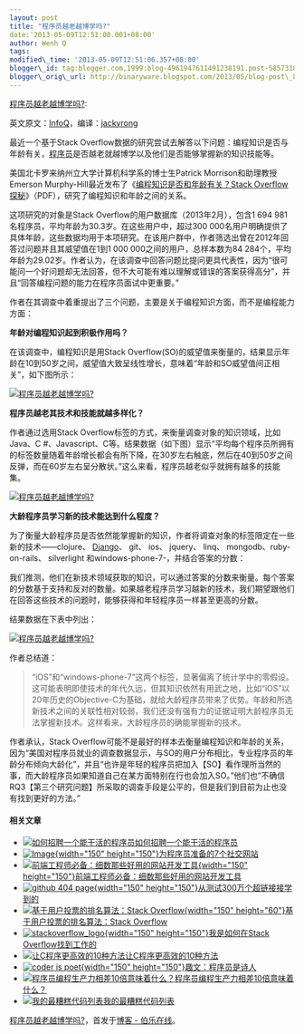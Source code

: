 ```yaml
--- 
layout: post 
title: "程序员越老越博学吗?" 
date:'2013-05-09T12:51:00.001+08:00' 
author: Wenh Q
tags:
modified\_time: '2013-05-09T12:51:06.357+08:00' 
blogger\_id: tag:blogger.com,1999:blog-4961947611491238191.post-5857318692119840740
blogger\_orig\_url: http://binaryware.blogspot.com/2013/05/blog-post\_8783.html
---
```

[程序员越老越博学吗?](http://blog.jobbole.com/39396/?utm_source=rss&utm_medium=rss&utm_campaign=%25e7%25a8%258b%25e5%25ba%258f%25e5%2591%2598%25e8%25b6%258a%25e8%2580%2581%25e8%25b6%258a%25e5%258d%259a%25e5%25ad%25a6%25e5%2590%2597):

英文原文：[InfoQ](http://www.infoq.com/news/2013/05/programming-age-study)，编译：[jackyrong](http://www.infoq.com/cn/news/2013/05/programming-age-study)

最近一个基于Stack
Overflow数据的研究尝试去解答以下问题：编程知识是否与年龄有关，[程序员](http://blog.jobbole.com/821/ "程序员的本质")是否越老就越博学以及他们是否能够掌握新的知识技能等。

美国北卡罗来纳州立大学计算机科学系的博士生Patrick
Morrison和助理教授Emerson
Murphy-Hill最近发布了《[编程知识是否和年龄有关？Stack
Overflow探秘](http://people.engr.ncsu.edu/ermurph3/papers/msr13.pdf)》（PDF），研究了编程知识和年龄之间的关系。

这项研究的对象是Stack Overflow的用户数据库（2013年2月），包含1 694
981名程序员，平均年龄为30.3岁。在这些用户中，超过300
000名用户明确提供了具体年龄，这些数据均用于本项研究。在该用户群中，作者筛选出曾在2012年回答过问题并且其威望值在1到1
000 000之间的用户，总样本数为84
284个，平均年龄为29.02岁。作者认为，在该调查中回答问题比提问更具代表性，因为“很可能问一个好问题却无法回答，但不大可能有难以理解或错误的答案获得高分”，并且“回答编程问题的能力在程序员面试中更重要。”

作者在其调查中着重提出了三个问题，主要是关于编程知识方面，而不是编程能力方面：

**年龄对编程知识起到积极作用吗？**

在该调查中，编程知识是用Stack
Overflow(SO)的威望值来衡量的，结果显示年龄在10到50岁之间，威望值大致呈线性增长，意味着“年龄和SO威望值间正相关”，如下图所示：

[![程序员越老越博学吗?](http://blog.jobbole.com/wp-content/uploads/2013/05/1.png "程序员越老越博学吗?")](http://blog.jobbole.com/wp-content/uploads/2013/05/1.png "程序员越老越博学吗?")

**程序员越老其技术和技能就越多样化？**

作者通过选用Stack
Overflow标签的方式，来衡量调查对象的知识领域，比如Java、C
#、Javascript、C等。结果数据（如下图）显示“平均每个程序员所拥有的标签数量随着年龄增长都会有所下降，在30岁左右触底，然后在40到50岁之间反弹，而在60岁左右呈分散状。”这么来看，程序员越老似乎就拥有越多的技能集。

[![程序员越老越博学吗?](http://blog.jobbole.com/wp-content/uploads/2013/05/21.png "程序员越老越博学吗?")](http://blog.jobbole.com/wp-content/uploads/2013/05/21.png "程序员越老越博学吗?")

**大龄程序员学习新的技术能达到什么程度？**

为了衡量大龄程序员是否依然能掌握新的知识，作者将调查对象的标签限定在一些新的技术——clojure、
[Django](http://blog.jobbole.com/15555/ "10个实用的Django建议")、 git、
ios、 jquery、 linq、 mongodb、ruby-on-rails、 silverlight
和windows-phone-7-，并结合答案的分数：

我们推测，他们在新技术领域获取的知识，可以通过答案的分数来衡量。每个答案的分数基于支持和反对的数量。如果越老程序员学习越新的技术，我们期望跟他们在回答这些技术的问题时，能够获得和年轻程序员一样甚至更高的分数。

结果数据在下表中列出：

[![程序员越老越博学吗?](http://blog.jobbole.com/wp-content/uploads/2013/05/31.png "程序员越老越博学吗?")](http://blog.jobbole.com/wp-content/uploads/2013/05/31.png "程序员越老越博学吗?")

作者总结道：


> “iOS”和“windows-phone-7”这两个标签，显著偏离了统计学中的零假设。这可能表明即使技术的年代久远，但其知识依然有用武之地，比如“iOS”以20年历史的Objective-C为基础，就给大龄程序员带来了优势。年龄和所选新技术之间的关联性相对较弱，我们还没有强有力的证据证明大龄程序员无法掌握新技术。这样看来，大龄程序员的确能掌握新的技术。

作者承认，Stack
Overflow可能不是最好的样本去衡量编程知识和年龄的关系，因为“美国对程序员就业的调查数据显示，与SO的用户分布相比，专业程序员的年龄分布倾向大龄化”，并且“也许是年轻的程序员把加入【SO】看作理所当然的事，而大龄程序员如果知道自己在某方面特别在行也会加入SO。”他们也“不确信RQ3【第三个研究问题】所采取的调查手段是公平的，但是我们到目前为止也没有找到更好的方法。”


#### 相关文章

-   [![如何招聘一个能干活的程序员](http://blog.jobbole.com/wp-content/plugins/wordpress-23-related-posts-plugin/static/thumbs/5.jpg)](http://blog.jobbole.com/28854/)[如何招聘一个能干活的程序员](http://blog.jobbole.com/28854/)
-   [![Image](http://blog.jobbole.com/wp-content/uploads/2012/06/Image-150x150.png){width="150"
    height="150"}](http://blog.jobbole.com/22002/)[为程序员准备的7个社交网站](http://blog.jobbole.com/22002/)
-   [![前端工程师必备：细数那些好用的网站开发工具](http://blog.jobbole.com/wp-content/uploads/2013/04/front-end-essential-01-150x150.png){width="150"
    height="150"}](http://blog.jobbole.com/38366/)[前端工程师必备：细数那些好用的网站开发工具](http://blog.jobbole.com/38366/)
-   [![github 404
    page](http://blog.jobbole.com/wp-content/uploads/2012/09/github-404-page-150x150.jpg){width="150"
    height="150"}](http://blog.jobbole.com/22288/)[从测试300万个超链接接学到的](http://blog.jobbole.com/22288/)
-   [![基于用户投票的排名算法：Stack
    Overflow](http://blog.jobbole.com/wp-content/uploads/2012/03/Stack-Overflow11-150x60.png){width="150"
    height="60"}](http://blog.jobbole.com/16146/)[基于用户投票的排名算法：Stack
    Overflow](http://blog.jobbole.com/16146/)
-   [![stackoverflow\_logo](http://blog.jobbole.com/wp-content/uploads/2012/05/stackoverflow_logo-150x150.jpg){width="150"
    height="150"}](http://blog.jobbole.com/18627/)[我是如何在Stack
    Overflow找到工作的](http://blog.jobbole.com/18627/)
-   [![让C程序更高效的10种方法](http://www.jobbole.net/wp-content/uploads/2013/02/fibonacci-recursion-tree-300x174-150x150.png)](http://blog.jobbole.com/1198/)[让C程序更高效的10种方法](http://blog.jobbole.com/1198/)
-   [![coder is
    poet](http://blog.jobbole.com/wp-content/uploads/2013/04/coder_is_poet-150x150.png){width="150"
    height="150"}](http://blog.jobbole.com/38316/)[趣文：程序员是诗人](http://blog.jobbole.com/38316/)
-   [![程序员编程生产力相差10倍意味着什么？](http://blog.jobbole.com/wp-content/uploads/2011/11/software-development-logo.jpg)](http://blog.jobbole.com/14727/)[程序员编程生产力相差10倍意味着什么？](http://blog.jobbole.com/14727/)
-   [![我的最糟糕代码列表](http://blog.jobbole.com/wp-content/uploads/2013/02/Space_Invaders_Second_Row-150x150.png)](http://blog.jobbole.com/24624/)[我的最糟糕代码列表](http://blog.jobbole.com/24624/)

[程序员越老越博学吗?](http://blog.jobbole.com/39396/)，首发于[博客 -
伯乐在线](http://blog.jobbole.com/)。
